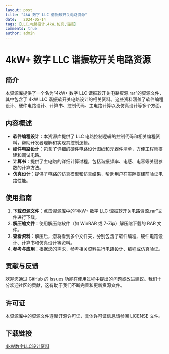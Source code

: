 ```yaml
---
layout: post
title: "4kW 数字 LLC 谐振软开关电路资源"
date:   2024-05-14
tags: [LLC,电路设计,4kW,仿真,谐振]
comments: true
author: admin
---
```

# 4kW+ 数字 LLC 谐振软开关电路资源

## 简介

本资源库提供了一个名为“4kW+ 数字 LLC 谐振软开关电路资源.rar”的资源文件，其中包含了 4kW LLC 谐振软开关电路设计的相关资料。这些资料涵盖了软件编程设计、硬件电路设计、计算书、控制代码、主电路计算以及仿真设计等多个方面。

## 内容概述

- **软件编程设计**：本资源库提供了 LLC 电路控制逻辑的控制代码和相关编程资料，帮助开发者理解和实现其控制逻辑。
- **硬件电路设计**：包含了详细的硬件电路设计图纸和元器件清单，方便工程师搭建和调试电路。
- **计算书**：提供了主电路的详细计算过程，包括谐振频率、电感、电容等关键参数的计算方法。
- **仿真设计**：提供了电路的仿真模型和仿真结果，帮助用户在实际搭建前验证电路性能。

## 使用指南

1. **下载资源文件**：点击资源库中的“4kW+ 数字 LLC 谐振软开关电路资源.rar”文件进行下载。
2. **解压缩文件**：使用解压缩软件（如 WinRAR 或 7-Zip）解压缩下载的 RAR 文件。
3. **查看资料**：解压后，您将看到多个文件夹，分别包含了软件编程、硬件电路设计、计算书和仿真设计等资料。
4. **参考与应用**：根据您的需求，参考相关资料进行电路设计、编程或仿真验证。

## 贡献与反馈

欢迎您通过 GitHub 的 Issues 功能在使用过程中提出的问题或改进建议。我们十分欢迎社区的贡献，这有助于我们不断完善和更新资源文件。

## 许可证

本资源库中的资源文件遵循开源许可证，具体许可证信息请参阅 LICENSE 文件。

## 下载链接

[4kW数字LLC设计资料](https://pan.quark.cn/s/b289d7d1d99b)